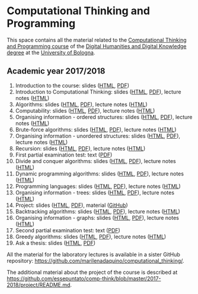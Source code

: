 # Computational Thinking and Programming

This space contains all the material related to the [Computational Thinking and Programming course](http://www.artshumanitiesculturalheritage.unibo.it/en/programmes/course-unit-catalogue/course-unit/2017/424624) of the [Digital Humanities and Digital Knowledge degree](http://corsi.unibo.it/2cycle/digitalhumanitiesdigitalknowledge) at the [University of Bologna](http://www.unibo.it/en).

## Academic year 2017/2018

1. Introduction to the course: slides ([HTML](https://rawgit.com/essepuntato/comp-think/master/2017-2018/slides/00%20-%20Course%20introduction.html), [PDF](https://rawgit.com/essepuntato/comp-think/master/2017-2018/slides/00%20-%20Course%20introduction.pdf))
1. Introduction to Computational Thinking: slides ([HTML](https://rawgit.com/essepuntato/comp-think/master/2017-2018/slides/01%20-%20Introduction%20to%20Computational%20Thinking.html), [PDF](https://rawgit.com/essepuntato/comp-think/master/2017-2018/slides/01%20-%20Introduction%20to%20Computational%20Thinking.pdf)), lecture notes ([HTML](https://rawgit.com/essepuntato/comp-think/master/2017-2018/lecture-notes/01%20-%20Introduction%20to%20computational%20thinking/index.html))
1. Algorithms: slides ([HTML](https://rawgit.com/essepuntato/comp-think/master/2017-2018/slides/02%20-%20Algorithms.html), [PDF](https://rawgit.com/essepuntato/comp-think/master/2017-2018/slides/02%20-%20Algorithms.pdf)), lecture notes ([HTML](https://rawgit.com/essepuntato/comp-think/master/2017-2018/lecture-notes/02%20-%20Algorithms/index.html))
1. Computability: slides ([HTML](https://rawgit.com/essepuntato/comp-think/master/2017-2018/slides/03%20-%20Computability.html), [PDF](https://rawgit.com/essepuntato/comp-think/master/2017-2018/slides/03%20-%20Computability.pdf)), lecture notes ([HTML](https://rawgit.com/essepuntato/comp-think/master/2017-2018/lecture-notes/03%20-%20Computability/index.html))
1. Organising information - ordered structures: slides ([HTML](https://rawgit.com/essepuntato/comp-think/master/2017-2018/slides/04%20-%20Organising%20information%20-%20ordered%20structures.html), [PDF](https://rawgit.com/essepuntato/comp-think/master/2017-2018/slides/04%20-%20Organising%20information%20-%20ordered%20structures.pdf)), lecture notes ([HTML](https://rawgit.com/essepuntato/comp-think/master/2017-2018/lecture-notes/04%20-%20Organising%20information%20-%20ordered%20structures/index.html))
1. Brute-force algorithms: slides ([HTML](https://rawgit.com/essepuntato/comp-think/master/2017-2018/slides/05%20-%20Brute-force%20algorithms.html), [PDF](https://rawgit.com/essepuntato/comp-think/master/2017-2018/slides/05%20-%20Brute-force%20algorithms.pdf)), lecture notes ([HTML](https://rawgit.com/essepuntato/comp-think/master/2017-2018/lecture-notes/05%20-%20Brute-force%20algorithms/index.html))
1. Organising information - unordered structures: slides ([HTML](https://rawgit.com/essepuntato/comp-think/master/2017-2018/slides/06%20-%20Organising%20information%20-%20unordered%20structures.html), [PDF](https://rawgit.com/essepuntato/comp-think/master/2017-2018/slides/06%20-%20Organising%20information%20-%20unordered%20structures.pdf)), lecture notes ([HTML](https://rawgit.com/essepuntato/comp-think/master/2017-2018/lecture-notes/06%20-%20Organising%20information%20-%20unordered%20structures/index.html))
1. Recursion: slides ([HTML](https://rawgit.com/essepuntato/comp-think/master/2017-2018/slides/07%20-%20Recursion.html), [PDF](https://rawgit.com/essepuntato/comp-think/master/2017-2018/slides/07%20-%20Recursion.pdf)), lecture notes ([HTML](https://rawgit.com/essepuntato/comp-think/master/2017-2018/lecture-notes/07%20-%20Recursion/index.html))
1. First partial examination test: text ([PDF](https://rawgit.com/essepuntato/comp-think/master/2017-2018/exams/first-partial-examination.pdf))
1. Divide and conquer algorithms: slides ([HTML](https://rawgit.com/essepuntato/comp-think/master/2017-2018/slides/08%20-%20Divide%20and%20conquer%20algorithms.html), [PDF](https://rawgit.com/essepuntato/comp-think/master/2017-2018/slides/08%20-%20Divide%20and%20conquer%20algorithms.pdf)), lecture notes ([HTML](https://rawgit.com/essepuntato/comp-think/master/2017-2018/lecture-notes/08%20-%20Divide%20and%20conquer%20algorithms/index.html))
1. Dynamic programming algorithms: slides ([HTML](https://rawgit.com/essepuntato/comp-think/master/2017-2018/slides/09%20-%20Dynamic%20programming%20algorithms.html), [PDF](https://rawgit.com/essepuntato/comp-think/master/2017-2018/slides/09%20-%20Dynamic%20programming%20algorithms.pdf)), lecture notes ([HTML](https://rawgit.com/essepuntato/comp-think/master/2017-2018/lecture-notes/09%20-%20Dynamic%20programming%20algorithms/index.html))
1. Programming languages: slides ([HTML](https://rawgit.com/essepuntato/comp-think/master/2017-2018/slides/10%20-%20Programming%20languages.html), [PDF](https://rawgit.com/essepuntato/comp-think/master/2017-2018/slides/10%20-%20Programming%20languages.pdf)), lecture notes ([HTML](https://rawgit.com/essepuntato/comp-think/master/2017-2018/lecture-notes/10%20-%20Programming%20languages/index.html))
1. Organising information - trees: slides ([HTML](https://rawgit.com/essepuntato/comp-think/master/2017-2018/slides/11%20-%20Organising%20information%20-%20trees.html), [PDF](https://rawgit.com/essepuntato/comp-think/master/2017-2018/slides/11%20-%20Organising%20information%20-%20trees.pdf)), lecture notes ([HTML](https://rawgit.com/essepuntato/comp-think/master/2017-2018/lecture-notes/11%20-%20Organising%20information%20-%20trees/index.html))
1. Project: slides ([HTML](https://rawgit.com/essepuntato/comp-think/master/2017-2018/slides/12%20-%20Project.html), [PDF](https://rawgit.com/essepuntato/comp-think/master/2017-2018/slides/12%20-%20Project.pdf)), material ([GitHub](https://github.com/essepuntato/comp-think/blob/master/2017-2018/project/README.md))
1. Backtracking algorithms: slides ([HTML](https://rawgit.com/essepuntato/comp-think/master/2017-2018/slides/13%20-%20Backtracking%20algorithms.html), [PDF](https://rawgit.com/essepuntato/comp-think/master/2017-2018/slides/13%20-%20Backtracking%20algorithms.pdf)), lecture notes ([HTML](https://rawgit.com/essepuntato/comp-think/master/2017-2018/lecture-notes/12%20-%20Backtracking%20algorithms/index.html))
1. Organising information - graphs: slides ([HTML](https://rawgit.com/essepuntato/comp-think/master/2017-2018/slides/14%20-%20Organising%20information%20-%20graphs.html), [PDF](https://rawgit.com/essepuntato/comp-think/master/2017-2018/slides/14%20-%20Organising%20information%20-%20graphs.pdf)), lecture notes ([HTML](https://rawgit.com/essepuntato/comp-think/master/2017-2018/lecture-notes/13%20-%20Organising%20information%20-%20graphs/index.html))
1. Second partial examination test: text ([PDF](https://rawgit.com/essepuntato/comp-think/master/2017-2018/exams/second-partial-examination.pdf))
1. Greedy algorithms: slides ([HTML](https://rawgit.com/essepuntato/comp-think/master/2017-2018/slides/15%20-%20Greedy%20algorithms.html), [PDF](https://rawgit.com/essepuntato/comp-think/master/2017-2018/slides/15%20-%20Greedy%20algorithms.pdf)), lecture notes ([HTML](https://rawgit.com/essepuntato/comp-think/master/2017-2018/lecture-notes/14%20-%20Greedy%20algorithms/index.html))
1. Ask a thesis: slides ([HTML](https://rawgit.com/essepuntato/comp-think/master/2017-2018/slides/16%20-%20Ask%20a%20thesis.html), [PDF](https://rawgit.com/essepuntato/comp-think/master/2017-2018/slides/16%20-%20Ask%20a%20thesis.pdf))

All the material for the laboratory lectures is available in a sister GitHub repository: https://github.com/marilenadaquino/computational_thinking/.

The additional material about the project of the course is described at https://github.com/essepuntato/comp-think/blob/master/2017-2018/project/README.md.